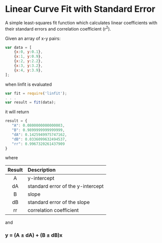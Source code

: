 Linear Curve Fit with Standard Error 
====================================
A simple least-squares fit function which calculates linear coefficients with their standard errors and correlation coefficient (r<sup>2</sup>).

Given an array of x-y pairs:

```javascript
var data = [
    {x:0, y:0.1},
    {x:1, y:0.9},
    {x:2, y:2.2},
    {x:3, y:3.2},
    {x:4, y:3.9},
];
```

when linfit is evaluated

```javascript
var fit = require('linfit');
. . .
var result = fit(data);

```

it will return 

```javascript
result = {
   "A": 0.0800000000000003,
   "B": 0.9899999999999999,
   "dA": 0.1425949975747162,
   "dB": 0.0336099632494537,
   "rr": 0.9967320261437909
}
```

where 

|Result|Description|
|:---:|:---|
|A  |y-intercept|
|dA |standard error of the y-intercept|
|B  |slope|
|dB |standard error of the slope|
|rr |correlation coefficient|

and

### y = (A ± dA) + (B ± dB)x


